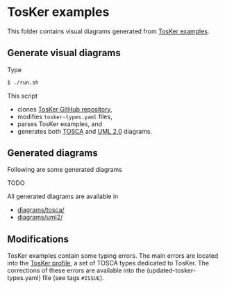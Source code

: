 # TosKer examples

This folder contains visual diagrams generated from [TosKer examples](https://github.com/di-unipi-socc/TosKer/tree/master/data/examples).

## Generate visual diagrams

Type
```sh
$ ./run.sh
```

This script
* clones [TosKer GitHub repository](https://github.com/di-unipi-socc/TosKer),
* modifies `tosker-types.yaml` files,
* parses TosKer examples, and
* generates both [TOSCA](diagrams/tosca/) and [UML 2.0](diagrams/uml2/) diagrams.

## Generated diagrams

Following are some generated diagrams

TODO

All generated diagrams are available in
* [diagrams/tosca/](diagrams/tosca/)
* [diagrams/uml2/](diagrams/uml2/)

## Modifications

TosKer examples contain some typing errors.
The main errors are located into the [TosKer profile](https://github.com/di-unipi-socc/TosKer/blob/master/data/tosker-types.yaml), a set of TOSCA types dedicated to TosKer.
The corrections of these errors are available into the (updated-tosker-types.yaml) file (see tags `#ISSUE`).
